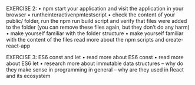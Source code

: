 EXERCISE 2: 
• npm start your application and visit the application in your browser 
• runtheinteractivenpmtestscript 
• check the content of your public/ folder, run the npm run build script and verify that files 
were added to the folder (you can remove these files again, but they don’t do any harm) 
• make yourself familiar with the folder structure 
• make yourself familiar with the content of the files 
read more about the npm scripts and create-react-app

EXERCISE 3: 
  ES6 const and let 
    • read more about ES6 const
    • read more about ES6 let
    • research more about immutable data structures 
    – why do they make sense in programming in general – why are they used in React and its ecosystem 